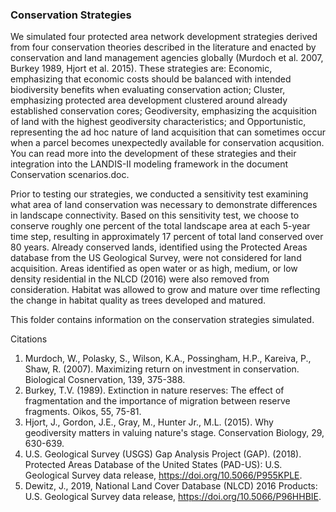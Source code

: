### Conservation Strategies

We simulated four protected area network development strategies derived from four conservation theories described in the literature and enacted by conservation 
and land management agencies globally (Murdoch et al. 2007, Burkey 1989, Hjort et al. 2015). These strategies are: Economic, emphasizing that economic costs should be balanced
with intended biodiversity benefits when evaluating conservation action; Cluster, emphasizing protected area development clustered around already established conservation cores;
Geodiversity, emphasizing the acquisition of land with the highest geodiversity characteristics; and Opportunistic, representing the ad hoc nature of land acquisition that can
sometimes occur when a parcel becomes unexpectedly available for conservation acqusition. You can read more into the development of these strategies and their integration
into the LANDIS-II modeling framework in the document Conservation scenarios.doc.

Prior to testing our strategies, we conducted a sensitivity test examining what area of land conservation was necessary to demonstrate differences in landscape connectivity. 
Based on this sensitivity test, we choose to conserve roughly one percent of the total landscape area at each 5-year time step, resulting in approximately 17 percent of 
total land conserved over 80 years. Already conserved lands, identified using the Protected Areas database from the US Geological Survey, were not considered for land 
acquisition. Areas identified as open water or as high, medium, or low density residential in the NLCD (2016) were also removed from consideration. Habitat was allowed to 
grow and mature over time reflecting the change in habitat quality as trees developed and matured.

This folder contains information on the conservation strategies simulated.
  
Citations
1. Murdoch, W., Polasky, S., Wilson, K.A., Possingham, H.P., Kareiva, P., Shaw, R. (2007). Maximizing return on investment in conservation. Biological Cosnervation, 139, 375-388.
2. Burkey, T.V. (1989). Extinction in nature reserves: The effect of fragmentation and the importance of migration between reserve fragments. Oikos, 55, 75-81.
3. Hjort, J., Gordon, J.E., Gray, M., Hunter Jr., M.L. (2015). Why geodiversity matters in valuing nature's stage. Conservation Biology, 29, 630-639.
4. U.S. Geological Survey (USGS) Gap Analysis Project (GAP). (2018). Protected Areas Database of the United States (PAD-US): U.S. Geological Survey data release, https://doi.org/10.5066/P955KPLE.
5. Dewitz, J., 2019, National Land Cover Database (NLCD) 2016 Products: U.S. Geological Survey data release, https://doi.org/10.5066/P96HHBIE.
